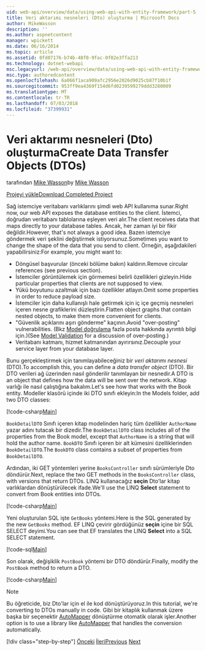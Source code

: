 ```yaml
---
uid: web-api/overview/data/using-web-api-with-entity-framework/part-5
title: Veri aktarımı nesneleri (Dto) oluşturma | Microsoft Docs
author: MikeWasson
description: ''
ms.author: aspnetcontent
manager: wpickett
ms.date: 06/16/2014
ms.topic: article
ms.assetid: 0fd07176-b74b-48f0-9fac-0f02e3ffa213
ms.technology: dotnet-webapi
msc.legacyurl: /web-api/overview/data/using-web-api-with-entity-framework/part-5
msc.type: authoredcontent
ms.openlocfilehash: 6a066f1aca909afc2956e2026d9025cb87f10b1f
ms.sourcegitcommit: 953ff9ea4369f154d6fd0239599279ddd3280009
ms.translationtype: MT
ms.contentlocale: tr-TR
ms.lasthandoff: 07/03/2018
ms.locfileid: "37399931"
---
```

<a name="create-data-transfer-objects-dtos"></a><span data-ttu-id="c4f0f-102">Veri aktarımı nesneleri (Dto) oluşturma</span><span class="sxs-lookup"><span data-stu-id="c4f0f-102">Create Data Transfer Objects (DTOs)</span></span>
====================
<span data-ttu-id="c4f0f-103">tarafından [Mike Wasson](https://github.com/MikeWasson)</span><span class="sxs-lookup"><span data-stu-id="c4f0f-103">by [Mike Wasson](https://github.com/MikeWasson)</span></span>

[<span data-ttu-id="c4f0f-104">Projeyi yükle</span><span class="sxs-lookup"><span data-stu-id="c4f0f-104">Download Completed Project</span></span>](https://github.com/MikeWasson/BookService)

<span data-ttu-id="c4f0f-105">Sağ istemciye veritabanı varlıklarını şimdi web API kullanıma sunar.</span><span class="sxs-lookup"><span data-stu-id="c4f0f-105">Right now, our web API exposes the database entities to the client.</span></span> <span data-ttu-id="c4f0f-106">İstemci, doğrudan veritabanı tablolarına eşleyen veri alır.</span><span class="sxs-lookup"><span data-stu-id="c4f0f-106">The client receives data that maps directly to your database tables.</span></span> <span data-ttu-id="c4f0f-107">Ancak, her zaman iyi bir fikir değildir.</span><span class="sxs-lookup"><span data-stu-id="c4f0f-107">However, that's not always a good idea.</span></span> <span data-ttu-id="c4f0f-108">Bazen istemciye göndermek veri şeklini değiştirmek istiyorsunuz.</span><span class="sxs-lookup"><span data-stu-id="c4f0f-108">Sometimes you want to change the shape of the data that you send to client.</span></span> <span data-ttu-id="c4f0f-109">Örneğin, aşağıdakileri yapabilirsiniz:</span><span class="sxs-lookup"><span data-stu-id="c4f0f-109">For example, you might want to:</span></span>

- <span data-ttu-id="c4f0f-110">Döngüsel başvurular (önceki bölüme bakın) kaldırın.</span><span class="sxs-lookup"><span data-stu-id="c4f0f-110">Remove circular references (see previous section).</span></span>
- <span data-ttu-id="c4f0f-111">İstemciler görüntülemek için görmemesi belirli özellikleri gizleyin.</span><span class="sxs-lookup"><span data-stu-id="c4f0f-111">Hide particular properties that clients are not supposed to view.</span></span>
- <span data-ttu-id="c4f0f-112">Yükü boyutunu azaltmak için bazı özellikler atlayın.</span><span class="sxs-lookup"><span data-stu-id="c4f0f-112">Omit some properties in order to reduce payload size.</span></span>
- <span data-ttu-id="c4f0f-113">İstemciler için daha kullanışlı hale getirmek için iç içe geçmiş nesneleri içeren nesne grafiklerini düzleştirin.</span><span class="sxs-lookup"><span data-stu-id="c4f0f-113">Flatten object graphs that contain nested objects, to make them more convenient for clients.</span></span>
- <span data-ttu-id="c4f0f-114">"Güvenlik açıklarını aşırı gönderme" kaçının.</span><span class="sxs-lookup"><span data-stu-id="c4f0f-114">Avoid "over-posting" vulnerabilities.</span></span> <span data-ttu-id="c4f0f-115">(Bkz [Model doğrulama](../../formats-and-model-binding/model-validation-in-aspnet-web-api.md) fazla posta hakkında ayrıntılı bilgi için.)</span><span class="sxs-lookup"><span data-stu-id="c4f0f-115">(See [Model Validation](../../formats-and-model-binding/model-validation-in-aspnet-web-api.md) for a discussion of over-posting.)</span></span>
- <span data-ttu-id="c4f0f-116">Veritabanı katmanı, hizmet katmanından ayırırsınız.</span><span class="sxs-lookup"><span data-stu-id="c4f0f-116">Decouple your service layer from your database layer.</span></span>

<span data-ttu-id="c4f0f-117">Bunu gerçekleştirmek için tanımlayabileceğiniz bir *veri aktarımı nesnesi* (DTO).</span><span class="sxs-lookup"><span data-stu-id="c4f0f-117">To accomplish this, you can define a *data transfer object* (DTO).</span></span> <span data-ttu-id="c4f0f-118">Bir DTO verileri ağ üzerinden nasıl gönderilir tanımlayan bir nesnedir.</span><span class="sxs-lookup"><span data-stu-id="c4f0f-118">A DTO is an object that defines how the data will be sent over the network.</span></span> <span data-ttu-id="c4f0f-119">Kitap varlığı ile nasıl çalıştığına bakalım.</span><span class="sxs-lookup"><span data-stu-id="c4f0f-119">Let's see how that works with the Book entity.</span></span> <span data-ttu-id="c4f0f-120">Modeller klasörü içinde iki DTO sınıfı ekleyin:</span><span class="sxs-lookup"><span data-stu-id="c4f0f-120">In the Models folder, add two DTO classes:</span></span>

[!code-csharp[Main](part-5/samples/sample1.cs)]

<span data-ttu-id="c4f0f-121">`BookDetailDTO` Sınıfı içeren kitap modelinden hariç tüm özellikler `AuthorName` yazar adını tutacak bir dizedir.</span><span class="sxs-lookup"><span data-stu-id="c4f0f-121">The `BookDetailDTO` class includes all of the properties from the Book model, except that `AuthorName` is a string that will hold the author name.</span></span> <span data-ttu-id="c4f0f-122">`BookDTO` Sınıfı içeren bir alt kümesini özelliklerinden `BookDetailDTO`.</span><span class="sxs-lookup"><span data-stu-id="c4f0f-122">The `BookDTO` class contains a subset of properties from `BookDetailDTO`.</span></span>

<span data-ttu-id="c4f0f-123">Ardından, iki GET yöntemleri yerine `BooksController` sınıfı sürümleriyle Dto döndürür.</span><span class="sxs-lookup"><span data-stu-id="c4f0f-123">Next, replace the two GET methods in the `BooksController` class, with versions that return DTOs.</span></span> <span data-ttu-id="c4f0f-124">LINQ kullanacağız **seçin** Dto'lar kitap varlıklardan dönüştürülecek ifade.</span><span class="sxs-lookup"><span data-stu-id="c4f0f-124">We'll use the LINQ **Select** statement to convert from Book entities into DTOs.</span></span>

[!code-csharp[Main](part-5/samples/sample2.cs)]

<span data-ttu-id="c4f0f-125">Yeni oluşturulan SQL işte `GetBooks` yöntemi.</span><span class="sxs-lookup"><span data-stu-id="c4f0f-125">Here is the SQL generated by the new `GetBooks` method.</span></span> <span data-ttu-id="c4f0f-126">EF LINQ çevirir gördüğünüz **seçin** içine bir SQL SELECT deyimi.</span><span class="sxs-lookup"><span data-stu-id="c4f0f-126">You can see that EF translates the LINQ **Select** into a SQL SELECT statement.</span></span>

[!code-sql[Main](part-5/samples/sample3.sql)]

<span data-ttu-id="c4f0f-127">Son olarak, değişiklik `PostBook` yöntemi bir DTO döndürür.</span><span class="sxs-lookup"><span data-stu-id="c4f0f-127">Finally, modify the `PostBook` method to return a DTO.</span></span>

[!code-csharp[Main](part-5/samples/sample4.cs)]

> [!NOTE]
> <span data-ttu-id="c4f0f-128">Bu öğreticide, biz Dto'lar için el ile kod dönüştürüyoruz.</span><span class="sxs-lookup"><span data-stu-id="c4f0f-128">In this tutorial, we're converting to DTOs manually in code.</span></span> <span data-ttu-id="c4f0f-129">Gibi bir kitaplık kullanmak üzere başka bir seçenektir [AutoMapper](http://automapper.org/) dönüştürme otomatik olarak işler.</span><span class="sxs-lookup"><span data-stu-id="c4f0f-129">Another option is to use a library like [AutoMapper](http://automapper.org/) that handles the conversion automatically.</span></span>
> 
> [!div class="step-by-step"]
> <span data-ttu-id="c4f0f-130">[Önceki](part-4.md)
> [İleri](part-6.md)</span><span class="sxs-lookup"><span data-stu-id="c4f0f-130">[Previous](part-4.md)
[Next](part-6.md)</span></span>

